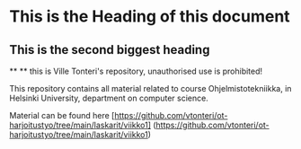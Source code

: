 # This is the Heading of this document
## This is the second biggest heading

** ** this is Ville Tonteri's repository, unauthorised use is prohibited!

This repository contains all material related to course Ohjelmistotekniikka, in Helsinki University, department on computer science.

Material can be found here [https://github.com/vtonteri/ot-harjoitustyo/tree/main/laskarit/viikko1] (https://github.com/vtonteri/ot-harjoitustyo/tree/main/laskarit/viikko1)